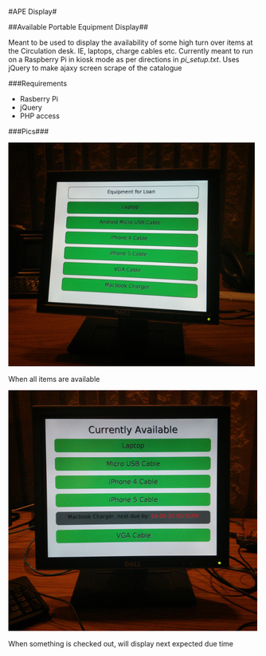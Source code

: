 
#APE Display#

##Available Portable Equipment Display##

Meant to be used to display the availability of some high turn over items at the Circulation desk. IE, laptops, charge cables etc. Currently meant to run on a Raspberry Pi in kiosk mode as per directions in *pi_setup.txt*. Uses jQuery to make ajaxy screen scrape of the catalogue

###Requirements
- Rasberry Pi 
- jQuery
- PHP access

###Pics###

![ape-display all in](images/ape_demo.jpg)  

When all items are available  

![ape-display missing](images/ape_demo_na.jpg)  

When something is checked out, will display next expected due time  
